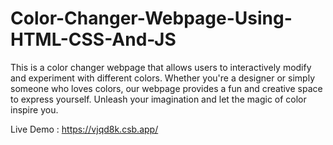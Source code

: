 # Color-Changer-Webpage-Using-HTML-CSS-And-JS

This is a color changer webpage that allows users to interactively modify and experiment with different colors. Whether you're a designer or simply someone who loves colors, our webpage provides a fun and creative space to express yourself. Unleash your imagination and let the magic of color inspire you.

Live Demo : https://vjqd8k.csb.app/
